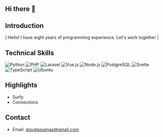 ## Hi there 👋

## Introduction
| Hello! I have eight years of programming experience. Let's work together |

## Technical Skills
![Python](https://img.shields.io/badge/Python-3776AB?style=for-the-badge&logo=python&logoColor=white)
![PHP](https://img.shields.io/badge/PHP-777BB4?style=for-the-badge&logo=php&logoColor=white)
![Laravel](https://img.shields.io/badge/Laravel-FF2D20?style=for-the-badge&logo=laravel&logoColor=white)
![Vue.js](https://img.shields.io/badge/Vue.js-4FC08D?style=for-the-badge&logo=vue.js&logoColor=white)
![Node.js](https://img.shields.io/badge/Node.js-339933?style=for-the-badge&logo=node.js&logoColor=white)
![PostgreSQL](https://img.shields.io/badge/PostgreSQL-336791?style=for-the-badge&logo=postgresql&logoColor=white)
![Svelte](https://img.shields.io/badge/Svelte-FF3E00?style=for-the-badge&logo=svelte&logoColor=white)
![TypeScript](https://img.shields.io/badge/TypeScript-3178C6?style=for-the-badge&logo=typescript&logoColor=white)
![Ubuntu](https://img.shields.io/badge/Ubuntu-E95420?style=for-the-badge&logo=ubuntu&logoColor=white)

## Highlights
- Surfy
- Connections

## Contact
- Email: douglassenas@gmail.com
